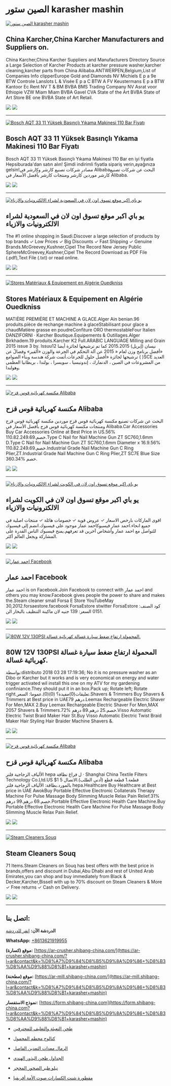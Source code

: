 # الصين ستور karasher mashin

<a href="https://swt.shibang-china.com/?l=ar&img&k=%D8%A7%D9%84%D8%B5%D9%8A%D9%86+%D8%B3%D8%AA%D9%88%D8%B1+karasher+mashin" target="_blank">![الصين ستور karasher mashin](http://static.shibang-china.com/all-800x300/1530.jpg)</a>

## China Karcher,China Karcher Manufacturers and Suppliers on.
China Karcher,China Karcher Suppliers and Manufacturers Directory Source a Large Selection of Karcher Products at karcher pressure washer,karcher cleaning,karcher parts from China Alibaba.ANTWERPEN,Belgium,List of Companies Info clipperEurope Gold and Diamonds NV Michiels E p a 9e BTW Controle Lanslots L &amp; Visée E p a C BTW A FV Keustermans E p a BTW Kantoor Ec Rent NV T &amp; BM BVBA BMS Trading Company NV Asrat voor Ethiopie VZW Miam Miam BVBA Gavel CVA State of the Art BVBA State of Art Store BE one BVBA State of Art Retail.


<a href="https://whatsapp.shibangsoft.com/WhatsApp.php" target="_blank" title="WhatsApp">![](http://static.shibang-china.com/icon/whatsapp.png)</a> <a href="https://swt.shibang-china.com/?l=ar&icon&k=%D8%A7%D9%84%D8%B5%D9%8A%D9%86+%D8%B3%D8%AA%D9%88%D8%B1+karasher+mashin" target="_blank">![](http://static.shibang-china.com/icon/chat-ar.png)</a>

---

<a href="https://swt.shibang-china.com/?l=ar&img&k=%D8%A7%D9%84%D8%B5%D9%8A%D9%86+%D8%B3%D8%AA%D9%88%D8%B1+karasher+mashin" target="_blank">![Bosch AQT 33 11 Yüksek Basınçlı Yıkama Makinesi 110 Bar Fiyatı](http://static.shibang-china.com/all-800x300/887.jpg)</a>

## Bosch AQT 33 11 Yüksek Basınçlı Yıkama Makinesi 110 Bar Fiyatı
Bosch AQT 33 11 Yüksek Basınçlı Yıkama Makinesi 110 Bar en iyi fiyatla Hepsiburada&#39;dan satın alın! Şimdi indirimli fiyatla sipariş verin,ayağınıza gelsin!مصادر شركات تصنيع كارشر وكارشر في Alibabaالبحث عن شركات تصنيع كارشر موردين كارشر ومنتجات كارشر بأفضل الأسعار في Alibaba.


<a href="https://whatsapp.shibangsoft.com/WhatsApp.php" target="_blank" title="WhatsApp">![](http://static.shibang-china.com/icon/whatsapp.png)</a> <a href="https://swt.shibang-china.com/?l=ar&icon&k=%D8%A7%D9%84%D8%B5%D9%8A%D9%86+%D8%B3%D8%AA%D9%88%D8%B1+karasher+mashin" target="_blank">![](http://static.shibang-china.com/icon/chat-ar.png)</a>

---

<a href="https://swt.shibang-china.com/?l=ar&img&k=%D8%A7%D9%84%D8%B5%D9%8A%D9%86+%D8%B3%D8%AA%D9%88%D8%B1+karasher+mashin" target="_blank">![يو باي اكبر موقع تسوق اون لان في السعودية لشراء الالكترونيات والازياء](http://static.shibang-china.com/all-800x300/8.jpg)</a>

## يو باي اكبر موقع تسوق اون لان في السعودية لشراء الالكترونيات والازياء
The #1 online shopping in Saudi.Discover a large selection of products by top brands ✓ Low Prices ✓ Big Discounts ✓ Fast Shipping ✓ Genuine Brands.McGreevey,Kushner,Cipel The Record New Jersey Public SphereMcGreevey,Kushner,Cipel The Record Download as PDF File (.pdf),Text File (.txt) or read online.


<a href="https://whatsapp.shibangsoft.com/WhatsApp.php" target="_blank" title="WhatsApp">![](http://static.shibang-china.com/icon/whatsapp.png)</a> <a href="https://swt.shibang-china.com/?l=ar&icon&k=%D8%A7%D9%84%D8%B5%D9%8A%D9%86+%D8%B3%D8%AA%D9%88%D8%B1+karasher+mashin" target="_blank">![](http://static.shibang-china.com/icon/chat-ar.png)</a>

---

<a href="https://swt.shibang-china.com/?l=ar&img&k=%D8%A7%D9%84%D8%B5%D9%8A%D9%86+%D8%B3%D8%AA%D9%88%D8%B1+karasher+mashin" target="_blank">![Stores Matériaux &amp; Equipement en Algérie Ouedkniss](http://static.shibang-china.com/all-800x300/620.jpg)</a>

## Stores Matériaux &amp; Equipement en Algérie Ouedkniss
MATIÈRE PREMIÈRE ET MACHINE A GLACE.Alger Ain benian.96 produits.pièce de rechange machine à glaceStabilisant pour glace a chaudMatière grasse en poudreConfiture ORO thermostableFour Italien DANZIFORNI &middot; Karcher Boutique.Equipements &amp; Outillages.Alger Birkhadem.19 produits.Karcher K2 Full.ARABIC LANGUAGE Milling and Grain 2015 issue 3 by. Issuu12 نيسان (إبريل) 2015.2015 كما تم ترشيحها لجائزة أيضا «أفضل برنامج وزن لعام « 2015 عن آلة التحكم في الجرعة والوزن «ألفير» وفضالً عن ترشيحها لجائزة «أفضل حلول للجرعات.أتمت شركة هندسة وبناء الصوامع ( )SCE العديد من المشروعات في الصين ، الدنمارك ، إندونيسيا ، سويسرا ، بولندا ، بريطانيا العظمى وهولندا.


<a href="https://whatsapp.shibangsoft.com/WhatsApp.php" target="_blank" title="WhatsApp">![](http://static.shibang-china.com/icon/whatsapp.png)</a> <a href="https://swt.shibang-china.com/?l=ar&icon&k=%D8%A7%D9%84%D8%B5%D9%8A%D9%86+%D8%B3%D8%AA%D9%88%D8%B1+karasher+mashin" target="_blank">![](http://static.shibang-china.com/icon/chat-ar.png)</a>

---

<a href="https://swt.shibang-china.com/?l=ar&img&k=%D8%A7%D9%84%D8%B5%D9%8A%D9%86+%D8%B3%D8%AA%D9%88%D8%B1+karasher+mashin" target="_blank">![مكنسة كهربائية قوس قزح Alibaba](http://static.shibang-china.com/all-800x300/972.jpg)</a>

## مكنسة كهربائية قوس قزح Alibaba
البحث عن شركات تصنيع مكنسة كهربائية قوس قزح موردين مكنسة كهربائية قوس قزح ومنتجات مكنسة كهربائية قوس قزح بأفضل الأسعار في Alibaba.Car Accessories Buy Car Accessories Online at Best Price in US.56% خصم.$110.82.$249.69.Type C Nail for Nail Machine Gun ZT SC760,1.6mm D.Type C Nail for Nail Machine Gun ZT SC760,1.6mm Diameter x 16.9.56% خصم.$110.82.$249.69.Industrial Grade Nail Machine Gun C Ring Plier,ZT.Industrial Grade Nail Machine Gun C Ring Plier,ZT SC7E Blue Size 360.34% خصم.


<a href="https://whatsapp.shibangsoft.com/WhatsApp.php" target="_blank" title="WhatsApp">![](http://static.shibang-china.com/icon/whatsapp.png)</a> <a href="https://swt.shibang-china.com/?l=ar&icon&k=%D8%A7%D9%84%D8%B5%D9%8A%D9%86+%D8%B3%D8%AA%D9%88%D8%B1+karasher+mashin" target="_blank">![](http://static.shibang-china.com/icon/chat-ar.png)</a>

---

<a href="https://swt.shibang-china.com/?l=ar&img&k=%D8%A7%D9%84%D8%B5%D9%8A%D9%86+%D8%B3%D8%AA%D9%88%D8%B1+karasher+mashin" target="_blank">![يو باي اكبر موقع تسوق اون لان في الكويت لشراء الالكترونيات والازياء](http://static.shibang-china.com/all-800x300/961.jpg)</a>

## يو باي اكبر موقع تسوق اون لان في الكويت لشراء الالكترونيات والازياء
اقوى الماركات بارخص الاسعار ✓ عروض قوية ✓ خصومات هائلة ✓ منتجات اصلية في جميع انحاء.احمد عمار فيسبوكاحمد عمار موجود على فيسبوك.انضم إلى فيسبوك للتواصل مع احمد عمار وأشخاص آخرين قد تعرفهم.يمنح فيسبوك الناس القدرة على المشاركة ويجعل العالم أكثر.


<a href="https://whatsapp.shibangsoft.com/WhatsApp.php" target="_blank" title="WhatsApp">![](http://static.shibang-china.com/icon/whatsapp.png)</a> <a href="https://swt.shibang-china.com/?l=ar&icon&k=%D8%A7%D9%84%D8%B5%D9%8A%D9%86+%D8%B3%D8%AA%D9%88%D8%B1+karasher+mashin" target="_blank">![](http://static.shibang-china.com/icon/chat-ar.png)</a>

---

<a href="https://swt.shibang-china.com/?l=ar&img&k=%D8%A7%D9%84%D8%B5%D9%8A%D9%86+%D8%B3%D8%AA%D9%88%D8%B1+karasher+mashin" target="_blank">![احمد عمار Facebook](http://static.shibang-china.com/all-800x300/178.jpg)</a>

## احمد عمار Facebook
احمد عمار is on Facebook.Join Facebook to connect with احمد عمار and others you may know.Facebook gives people the power to share and makes the.Steam cleaner small Forsa E Store YouTubeMay 30,2012.forsaestore.facebook ForsaEstore stwitter ForsaEstore كود الصنف: 0151 السعر: 139 جنيه لان ماكينة التنظيف بالبخار الن.


<a href="https://whatsapp.shibangsoft.com/WhatsApp.php" target="_blank" title="WhatsApp">![](http://static.shibang-china.com/icon/whatsapp.png)</a> <a href="https://swt.shibang-china.com/?l=ar&icon&k=%D8%A7%D9%84%D8%B5%D9%8A%D9%86+%D8%B3%D8%AA%D9%88%D8%B1+karasher+mashin" target="_blank">![](http://static.shibang-china.com/icon/chat-ar.png)</a>

---

<a href="https://swt.shibang-china.com/?l=ar&img&k=%D8%A7%D9%84%D8%B5%D9%8A%D9%86+%D8%B3%D8%AA%D9%88%D8%B1+karasher+mashin" target="_blank">![80W 12V 130PSI المحمولة ارتفاع ضغط سيارة غسالة كهربائية غسالة.](http://static.shibang-china.com/all-800x300/1409.jpg)</a>

## 80W 12V 130PSI المحمولة ارتفاع ضغط سيارة غسالة كهربائية غسالة.
بواسطة:distributo 2018 03 28 17:19:36; No it is no pressure washer as an Dibo or Karcher but it works and is very economical on energy and water trigger activated wil install this one on my ATV for my gardening confiniance.They should put it in an box.Pack up; Rotate left; Rotate right.تعليقات(0)مفيدة؟ (0)(0).عموما: السعر.Shavers &amp; Trimmers Buy Shavers &amp; Trimmers at Best price in UAE79 درهم.Leemax Rechargeable Electric Shaver For Men,MAX 2.Buy Leemax Rechargeable Electric Shaver For Men,MAX 2057 Shavers &amp; Trimmers.72% خصم.25 درهم.89 درهم.Visso Automatic Electric Twist Braid Maker Hair St.Buy Visso Automatic Electric Twist Braid Maker Hair Styling Hair Braider Machine Shavers &amp;.


<a href="https://whatsapp.shibangsoft.com/WhatsApp.php" target="_blank" title="WhatsApp">![](http://static.shibang-china.com/icon/whatsapp.png)</a> <a href="https://swt.shibang-china.com/?l=ar&icon&k=%D8%A7%D9%84%D8%B5%D9%8A%D9%86+%D8%B3%D8%AA%D9%88%D8%B1+karasher+mashin" target="_blank">![](http://static.shibang-china.com/icon/chat-ar.png)</a>

---

<a href="https://swt.shibang-china.com/?l=ar&img&k=%D8%A7%D9%84%D8%B5%D9%8A%D9%86+%D8%B3%D8%AA%D9%88%D8%B1+karasher+mashin" target="_blank">![مكنسة كهربائية قوس قزح Alibaba](http://static.shibang-china.com/all-800x300/1026.jpg)</a>

## مكنسة كهربائية قوس قزح Alibaba
الألياف الزجاجية فلتر hepa ل فراغ نظافة &middot; Shanghai China Textile Filters Technology Co.Ltd.US $1 5 قطعة.1 قطعة قطع (أدني الطلب).الاتصال بالمورد.بطاقة: الألياف الزجاجية فلتر hepa.Healthcare Buy Healthcare at Best price in UAE AwokBuy Portable Effective Electronic Collaterals Therapy Machine For Pulse Massage Body Slimming Muscle Relax Pain Relief.31% خصم.69 درهم.99 درهم.Portable Effective Electronic Health Care Machine.Buy Portable Effective Electronic Health Care Machine For Pulse Massage Body Slimming Muscle Relax Pain Relief.


<a href="https://whatsapp.shibangsoft.com/WhatsApp.php" target="_blank" title="WhatsApp">![](http://static.shibang-china.com/icon/whatsapp.png)</a> <a href="https://swt.shibang-china.com/?l=ar&icon&k=%D8%A7%D9%84%D8%B5%D9%8A%D9%86+%D8%B3%D8%AA%D9%88%D8%B1+karasher+mashin" target="_blank">![](http://static.shibang-china.com/icon/chat-ar.png)</a>

---

<a href="https://swt.shibang-china.com/?l=ar&img&k=%D8%A7%D9%84%D8%B5%D9%8A%D9%86+%D8%B3%D8%AA%D9%88%D8%B1+karasher+mashin" target="_blank">![Steam Cleaners Souq](http://static.shibang-china.com/all-800x300/47.jpg)</a>

## Steam Cleaners Souq
71 Items.Steam Cleaners on Souq has best offers with the best price in brands,offers and discount in Dubai,Abu Dhabi and rest of United Arab Emirates,you can shop and buy immediately from Black &amp; Decker,Karcher,Bissell with up to 70% discount on Steam Cleaners &amp; More ✓ Free returns ✓ Cash on Delivery.

<a href="https://whatsapp.shibangsoft.com/WhatsApp.php" target="_blank" title="WhatsApp">![](http://static.shibang-china.com/icon/whatsapp.png)</a> <a href="https://swt.shibang-china.com/?l=ar&icon&k=%D8%A7%D9%84%D8%B5%D9%8A%D9%86+%D8%B3%D8%AA%D9%88%D8%B1+karasher+mashin" target="_blank">![](http://static.shibang-china.com/icon/chat-ar.png)</a>

---
## اتصل بنا:

**الدردشة الآن:** [انقر للدردشة](https://swt.shibang-china.com?l=ar&contact&k=%D8%A7%D9%84%D8%B5%D9%8A%D9%86+%D8%B3%D8%AA%D9%88%D8%B1+karasher+mashin)

**WhatsApp:**  [+8613621919955](https://whatsapp.shibangsoft.com/WhatsApp.php)

**موقع (كسارة):** [https://ar-crusher.shibang-china.com/](https://ar-crusher.shibang-china.com/?l=ar&contact&k=%D8%A7%D9%84%D8%B5%D9%8A%D9%86+%D8%B3%D8%AA%D9%88%D8%B1+karasher+mashin)

**موقع (مطحنة):** [https://ar-mill.shibang-china.com/](https://ar-mill.shibang-china.com/?l=ar&contact&k=%D8%A7%D9%84%D8%B5%D9%8A%D9%86+%D8%B3%D8%AA%D9%88%D8%B1+karasher+mashin)

**نموذج الاستفسار:** [https://form.shibang-china.com](https://form.shibang-china.com?l=ar&contact&k=%D8%A7%D9%84%D8%B5%D9%8A%D9%86+%D8%B3%D8%AA%D9%88%D8%B1+karasher+mashin)

* [طحن التعبئة والتغليف للمحترفين](../27/%D8%B7%D8%AD%D9%86%20%D8%A7%D9%84%D8%AA%D8%B9%D8%A8%D8%A6%D8%A9%20%D9%88%D8%A7%D9%84%D8%AA%D8%BA%D9%84%D9%8A%D9%81%20%D9%84%D9%84%D9%85%D8%AD%D8%AA%D8%B1%D9%81%D9%8A%D9%86.md)

* [كتالوج محطم المحمول](../29/%D9%83%D8%AA%D8%A7%D9%84%D9%88%D8%AC%20%D9%85%D8%AD%D8%B7%D9%85%20%D8%A7%D9%84%D9%85%D8%AD%D9%85%D9%88%D9%84.md)

* [الرمال معدات التعدين الفاصل](../29/%D8%A7%D9%84%D8%B1%D9%85%D8%A7%D9%84%20%D9%85%D8%B9%D8%AF%D8%A7%D8%AA%20%D8%A7%D9%84%D8%AA%D8%B9%D8%AF%D9%8A%D9%86%20%D8%A7%D9%84%D9%81%D8%A7%D8%B5%D9%84.md)

* [الجداول طحن البذور الهندي](../28/%D8%A7%D9%84%D8%AC%D8%AF%D8%A7%D9%88%D9%84%20%D8%B7%D8%AD%D9%86%20%D8%A7%D9%84%D8%A8%D8%B0%D9%88%D8%B1%20%D8%A7%D9%84%D9%87%D9%86%D8%AF%D9%8A.md)

* [نيلو طير الصخور المحجر](../30/%D9%86%D9%8A%D9%84%D9%88%20%D8%B7%D9%8A%D8%B1%20%D8%A7%D9%84%D8%B5%D8%AE%D9%88%D8%B1%20%D8%A7%D9%84%D9%85%D8%AD%D8%AC%D8%B1.md)

* [مقطورة شنت الكسارات صوت الأمة أفريقيا](../28/%D9%85%D9%82%D8%B7%D9%88%D8%B1%D8%A9%20%D8%B4%D9%86%D8%AA%20%D8%A7%D9%84%D9%83%D8%B3%D8%A7%D8%B1%D8%A7%D8%AA%20%D8%B5%D9%88%D8%AA%20%D8%A7%D9%84%D8%A3%D9%85%D8%A9%20%D8%A3%D9%81%D8%B1%D9%8A%D9%82%D9%8A%D8%A7.md)